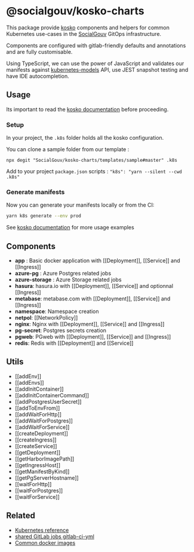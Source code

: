 # @socialgouv/kosko-charts

This package provide [kosko](https://kosko.dev/) components and helpers for common Kubernetes use-cases in the [SocialGouv](https://github.com/SocialGouv) GitOps infrastructure.

Components are configured with gitlab-friendly defaults and annotations and are fully customisable.

Using TypeScript, we can use the power of JavaScript and validates our manifests against [kubernetes-models](https://github.com/tommy351/kubernetes-models-ts) API, use JEST snapshot testing and have IDE autocompletion.

## Usage

Its important to read the [kosko documentation](https://kosko.dev/docs/) before proceeding.

### Setup

In your project, the `.k8s` folder holds all the kosko configuration.

You can clone a sample folder from our template :

`npx degit "SocialGouv/kosko-charts/templates/sample#master" .k8s`

Add to your project `package.json` scripts : `"k8s": "yarn --silent --cwd .k8s"`

### Generate manifests

Now you can generate your manifests locally or from the CI:

```sh
yarn k8s generate --env prod
```

See [kosko documentation](https://kosko.dev/docs/) for more usage examples

## Components

- **app** : Basic docker application with [[Deployment]], [[Service]] and [[Ingress]]
- **azure-pg** : Azure Postgres related jobs
- **azure-storage** : Azure Storage related jobs
- **hasura**: hasura.io with [[Deployment]], [[Service]] and optionnal [[Ingress]]
- **metabase**: metabase.com with [[Deployment]], [[Service]] and [[Ingress]]
- **namespace**: Namespace creation
- **netpol**: [[NetworkPolicy]]
- **nginx**: Nginx with [[Deployment]], [[Service]] and [[Ingress]]
- **pg-secret**: Postgres secrets creation
- **pgweb**: PGweb with [[Deployment]], [[Service]] and [[Ingress]]
- **redis**: Redis with [[Deployment]] and [[Service]]

## Utils

- [[addEnv]]
- [[addEnvs]]
- [[addInitContainer]]
- [[addInitContainerCommand]]
- [[addPostgresUserSecret]]
- [[addToEnvFrom]]
- [[addWaitForHttp]]
- [[addWaitForPostgres]]
- [[addWaitForService]]
- [[createDeployment]]
- [[createIngress]]
- [[createService]]
- [[getDeployment]]
- [[getHarborImagePath]]
- [[getIngressHost]]
- [[getManifestByKind]]
- [[getPgServerHostname]]
- [[waitForHttp]]
- [[waitForPostgres]]
- [[waitForService]]

## Related

- [Kubernetes reference](https://k8sref.io/)
- [shared GitLab jobs gitlab-ci-yml](https://github.com/SocialGouv/gitlab-ci-yml)
- [Common docker images](https://github.com/SocialGouv/docker)
